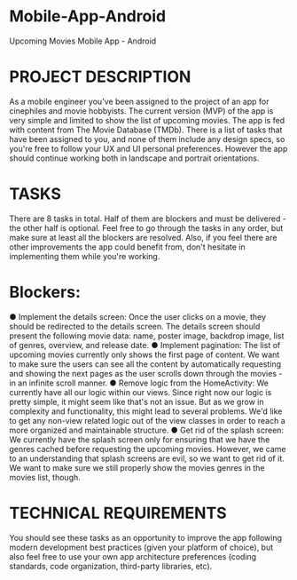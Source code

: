 # Mobile-App-Android
Upcoming Movies Mobile App - Android

# PROJECT DESCRIPTION

As a mobile engineer you've been assigned to the project of an app for cinephiles and movie hobbyists. The current
version (MVP) of the app is very simple and limited to show the list of upcoming movies. The app is fed with content
from The Movie Database (TMDb). There is a list of tasks that have been assigned to you, and none of them include
any design specs, so you're free to follow your UX and UI personal preferences. However the app should continue
working both in landscape and portrait orientations.

# TASKS

There are 8 tasks in total. Half of them are blockers and must be delivered - the other half is optional. Feel free to go through the tasks in any order, but make sure at least all the blockers are resolved. Also, if you feel there are other improvements the app could benefit from, don't hesitate in implementing them while you're working. 
 
# Blockers: 

  ● Implement the details screen:​ Once the user clicks on a movie, they should be redirected to the details screen. The details screen should present the following movie data: name, poster image, backdrop image, list of genres, overview, and release date. 
  ● Implement pagination:​ The list of upcoming movies currently only shows the first page of content. We want to make sure the users can see all the content by automatically requesting and showing the next pages as the user scrolls down through the movies - in an infinite scroll manner. 
  ● Remove logic from the HomeActivity:​ We currently have all our logic within our views. Since right now our logic is pretty simple, it might seem like that's not an issue. But as we grow in complexity and functionality, this might lead to several problems. We'd like to get any non-view related logic out of the view classes in order to reach a more organized and maintainable structure. 
  ● Get rid of the splash screen:​ We currently have the splash screen only for ensuring that we have the genres cached before requesting the upcoming movies. However, we came to an understanding that ​splash screens are evil​, so we want to get rid of it. We want to make sure we still properly show the movies genres in the movies list, though.
  
  
 # TECHNICAL REQUIREMENTS 
 
You should see these tasks as an opportunity to improve the app following modern development best practices (given your platform of choice), but also feel free to use your own app architecture preferences (coding standards, code organization, third-party libraries, etc). 
